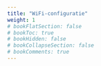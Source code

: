 ```yaml
---
title: "WiFi-configuratie"
weight: 1
# bookFlatSection: false
# bookToc: true
# bookHidden: false
# bookCollapseSection: false
# bookComments: true
---
```

